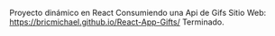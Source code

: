 Proyecto dinámico en React
Consumiendo una Api de Gifs
Sitio Web: https://bricmichael.github.io/React-App-Gifts/
Terminado.
